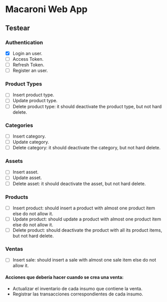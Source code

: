 # Macaroni Web App

## Testear

### Authentication

- [x] Login an user.
- [ ] Access Token.
- [ ] Refresh Token.
- [ ] Register an user.

### Product Types

- [ ] Insert product type.
- [ ] Update product type.
- [ ] Delete product type: it should deactivate the product type, but not hard delete.

### Categories

- [ ] Insert category.
- [ ] Update category.
- [ ] Delete category: it should deactivate the category, but not hard delete.

### Assets

- [ ] Insert asset.
- [ ] Update asset.
- [ ] Delete asset: it should deactivate the asset, but not hard delete.

### Products

- [ ] Insert product: should insert a product with almost one product item else do not allow it.
- [ ] Update product: should update a product with almost one product item else do not allow it.
- [ ] Delete product: should deactivate the product with all its product items, but not hard delete.

### Ventas

- [ ] Insert sale: should insert a sale with almost one sale item else do not allow it.

#### Acciones que debería hacer cuando se crea una venta:

- Actualizar el inventario de cada insumo que contiene la venta.
- Registrar las transacciones correspondientes de cada insumo.

